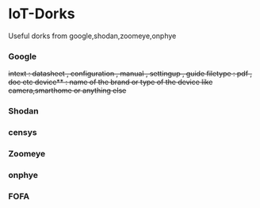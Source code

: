 # IoT-Dorks
Useful dorks from google,shodan,zoomeye,onphye



### Google
 ~~intext : datasheet , configuration , manual , settingup , guide
    filetype : pdf , doc etc
    device** : name of the brand or type of the device like camera,smarthome or anything else~~


### Shodan



### censys


### Zoomeye



### onphye


### FOFA


